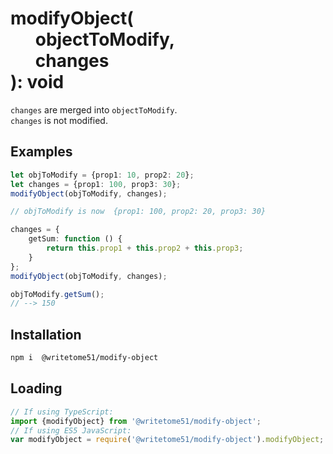 # modifyObject(<br>&nbsp;&nbsp;&nbsp;&nbsp;&nbsp;&nbsp;objectToModify,<br>&nbsp;&nbsp;&nbsp;&nbsp;&nbsp;&nbsp;changes<br>): void

`changes` are merged into `objectToModify`.  
`changes` is not modified.


## Examples
```ts
let objToModify = {prop1: 10, prop2: 20};
let changes = {prop1: 100, prop3: 30};
modifyObject(objToModify, changes);

// objToModify is now  {prop1: 100, prop2: 20, prop3: 30}

changes = {
    getSum: function () {
        return this.prop1 + this.prop2 + this.prop3;
    }
};
modifyObject(objToModify, changes);

objToModify.getSum();
// --> 150
```

## Installation

```bash
npm i  @writetome51/modify-object
```

## Loading
```ts
// If using TypeScript:
import {modifyObject} from '@writetome51/modify-object';
// If using ES5 JavaScript:
var modifyObject = require('@writetome51/modify-object').modifyObject;
```
